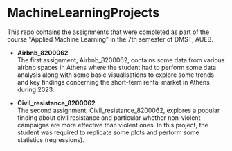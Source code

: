 # MachineLearningProjects
This repo contains the assignments that were completed as part of the course "Applied Machine Learning" in the 7th semester of DMST, AUEB.

* <b>Airbnb_8200062</b><br>
The first assignment, Airbnb_8200062, contains some data from various airbnb spaces in Athens where the student had to perform some data analysis along with some basic visualisations to explore some trends and key findings concerning the short-term rental market in Athens during 2023.

* <b>Civil_resistance_8200062</b><br>
The second assignment, Civil_resistance_8200062, explores a popular finding about civil resistance and particular whether non-violent campaigns are more effective than violent ones. In this project, the student was required to replicate some plots and perform some statistics (regressions).
